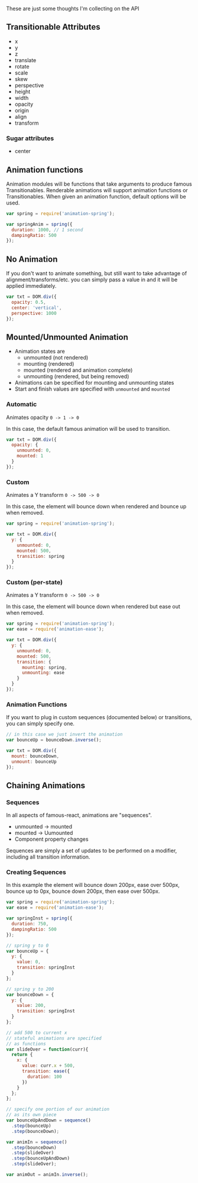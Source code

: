 These are just some thoughts I'm collecting on the API

## Transitionable Attributes

- x
- y
- z
- translate
- rotate
- scale
- skew
- perspective
- height
- width
- opacity
- origin
- align
- transform

### Sugar attributes

- center

## Animation functions

Animation modules will be functions that take arguments to produce famous Transitionables. Renderable animations will support animation functions or Transitionables. When given an animation function, default options will be used.

```js
var spring = require('animation-spring');

var springAnim = spring({
  duration: 1000, // 1 second
  dampingRatio: 500
});
```

## No Animation

If you don't want to animate something, but still want to take advantage of alignment/transforms/etc. you can simply pass a value in and it will be applied immediately.

```js
var txt = DOM.div({
  opacity: 0.5,
  center: 'vertical',
  perspective: 1000
});
```

## Mounted/Unmounted Animation

- Animation states are
  - unmounted (not rendered)
  - mounting (rendered)
  - mounted (rendered and animation complete)
  - unmounting (rendered, but being removed)
- Animations can be specified for mounting and unmounting states
- Start and finish values are specified with `unmounted` and `mounted`

### Automatic

Animates opacity `0 -> 1 -> 0`

In this case, the default famous animation will be used to transition.

```js
var txt = DOM.div({
  opacity: {
    unmounted: 0,
    mounted: 1
  }
});
```

### Custom

Animates a Y transform `0 -> 500 -> 0`

In this case, the element will bounce down when rendered and bounce up when removed.

```js
var spring = require('animation-spring');

var txt = DOM.div({
  y: {
    unmounted: 0,
    mounted: 500,
    transition: spring
  }
});
```

### Custom (per-state)

Animates a Y transform `0 -> 500 -> 0`

In this case, the element will bounce down when rendered but ease out when removed.

```js
var spring = require('animation-spring');
var ease = require('animation-ease');

var txt = DOM.div({
  y: {
    unmounted: 0,
    mounted: 500,
    transition: {
      mounting: spring,
      unmounting: ease
    }
  }
});
```

### Animation Functions

If you want to plug in custom sequences (documented below) or transitions, you can simply specify one.

```js
// in this case we just invert the animation
var bounceUp = bounceDown.inverse();

var txt = DOM.div({
  mount: bounceDown,
  unmount: bounceUp
});
```

## Chaining Animations

### Sequences

In all aspects of famous-react, animations are "sequences".

- unmounted -> mounted
- mounted -> Uumounted
- Component property changes

Sequences are simply a set of updates to be performed on a modifier, including all transition information.

### Creating Sequences

In this example the element will bounce down 200px, ease over 500px, bounce up to 0px, bounce down 200px, then ease over 500px.

```js
var spring = require('animation-spring');
var ease = require('animation-ease');

var springInst = spring({
  duration: 750,
  dampingRatio: 500
});

// spring y to 0
var bounceUp = {
  y: {
    value: 0,
    transition: springInst
  }
};

// spring y to 200
var bounceDown = {
  y: {
    value: 200,
    transition: springInst
  }
};

// add 500 to current x
// stateful animations are specified
// as functions
var slideOver = function(curr){
  return {
    x: {
      value: curr.x + 500,
      transition: ease({
        duration: 100
      })
    }
  };
};

// specify one portion of our animation
// as its own piece
var bounceUpAndDown = sequence()
  .step(bounceUp)
  .step(bounceDown);

var animIn = sequence()
  .step(bounceDown)
  .step(slideOver)
  .step(bounceUpAndDown)
  .step(slideOver);

var animOut = animIn.inverse();
```
